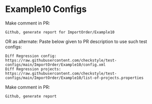# Example10 Configs
Make comment in PR:
```
Github, generate report for ImportOrder/Example10
```
OR as alternate:
Paste below given to PR description to use such test configs:
```
Diff Regression config: https://raw.githubusercontent.com/checkstyle/test-configs/main/ImportOrder/Example10/config.xml
Diff Regression projects: https://raw.githubusercontent.com/checkstyle/test-configs/main/ImportOrder/Example10/list-of-projects.properties
```
Make comment in PR:
```
Github, generate report
```

